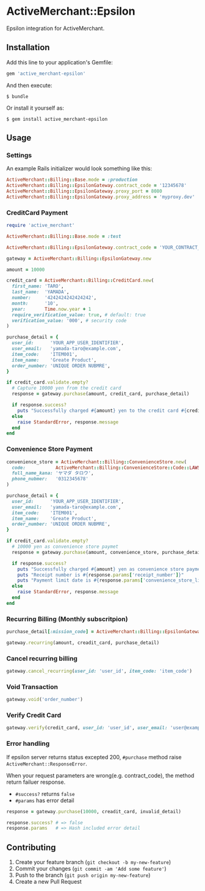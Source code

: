 # ActiveMerchant::Epsilon

Epsilon integration for ActiveMerchant.

## Installation

Add this line to your application's Gemfile:

```ruby
gem 'active_merchant-epsilon'
```

And then execute:

    $ bundle

Or install it yourself as:

    $ gem install active_merchant-epsilon

## Usage

### Settings

An example Rails initializer would look something like this:

```ruby
ActiveMerchant::Billing::Base.mode = :production
ActiveMerchant::Billing::EpsilonGateway.contract_code = '12345678'
ActiveMerchant::Billing::EpsilonGateway.proxy_port = 8080
ActiveMerchant::Billing::EpsilonGateway.proxy_address = 'myproxy.dev'
```

### CreditCard Payment

```ruby
require 'active_merchant'

ActiveMerchant::Billing::Base.mode = :test

ActiveMerchant::Billing::EpsilonGateway.contract_code = 'YOUR_CONTRACT_CODE'

gateway = ActiveMerchant::Billing::EpsilonGateway.new

amount = 10000

credit_card = ActiveMerchant::Billing::CreditCard.new(
  first_name: 'TARO',
  last_name:  'YAMADA',
  number:     '4242424242424242',
  month:      '10',
  year:       Time.now.year + 1
  require_verification_value: true, # default: true
  verification_value: '000', # security code
)

purchase_detail = {
  user_id:      'YOUR_APP_USER_IDENTIFIER',
  user_email:   'yamada-taro@example.com',
  item_code:    'ITEM001',
  item_name:    'Greate Product',
  order_number: 'UNIQUE ORDER NUBMRE',
}

if credit_card.validate.empty?
  # Capture 10000 yen from the credit card
  response = gateway.purchase(amount, credit_card, purchase_detail)

  if response.success?
    puts "Successfully charged #{amount} yen to the credit card #{credit_card.display_number}"
  else
    raise StandardError, response.message
  end
end
```

### Convenience Store Payment

```ruby
convenience_store = ActiveMerchant::Billing::ConvenienceStore.new(
  code:           ActiveMerchant::Billing::ConvenienceStore::Code::LAWSON,
  full_name_kana: 'ヤマダ タロウ',
  phone_nubmer:   '0312345678'
)

purchase_detail = {
  user_id:      'YOUR_APP_USER_IDENTIFIER',
  user_email:   'yamada-taro@example.com',
  item_code:    'ITEM001',
  item_name:    'Greate Product',
  order_number: 'UNIQUE ORDER NUBMRE',
}

if credit_card.validate.empty?
  # 10000 yen as convenience store paymet
  response = gateway.purchase(amount, convenience_store, purchase_detail)

  if response.success?
    puts "Successfully charged #{amount} yen as convenience store payment"
    puts "Receipt number is #{response.params['receipt_number']}"
    puts "Payment limit date is #{response.params['convenience_store_limit_date']}"
  else
    raise StandardError, response.message
  end
end
```

### Recurring Billing (Monthly subscritpion)

```ruby
purchase_detail[:mission_code] = ActiveMerchant::Billing::EpsilonGateway::MissionCode::RECURRING_6

gateway.recurring(amount, creadit_card, purchase_detail)
```

### Cancel recurring billing

```ruby
gateway.cancel_recurring(user_id: 'user_id', item_code: 'item_code')
```

### Void Transaction

```ruby
gateway.void('order_number')
```

### Verify Credit Card

```ruby
gateway.verify(credit_card, user_id: 'user_id', user_email: 'user@example.com')
```

### Error handling

If epsilon server returns status excepted 200, `#purchase` method raise `ActiveMerchant::ResponseError`.

When your request parameters are wrong(e.g. contract_code), the method return failuer response.

- `#success?` returns `false`
- `#params` has error detail

```ruby
response = gateway.purchase(10000, creadit_card, invalid_detail)

response.success? # => false
response.params   # => Hash included error detail
```

## Contributing

1. Create your feature branch (`git checkout -b my-new-feature`)
2. Commit your changes (`git commit -am 'Add some feature'`)
3. Push to the branch (`git push origin my-new-feature`)
4. Create a new Pull Request
